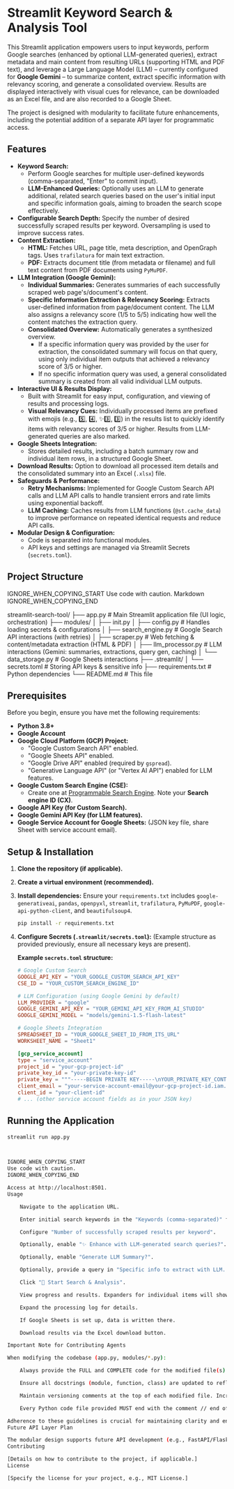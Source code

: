       
# Streamlit Keyword Search & Analysis Tool 

This Streamlit application empowers users to input keywords, perform Google searches (enhanced by optional LLM-generated queries), extract metadata and main content from resulting URLs (supporting HTML and PDF text), and leverage a Large Language Model (LLM) – currently configured for **Google Gemini** – to summarize content, extract specific information with relevancy scoring, and generate a consolidated overview. Results are displayed interactively with visual cues for relevance, can be downloaded as an Excel file, and are also recorded to a Google Sheet.

The project is designed with modularity to facilitate future enhancements, including the potential addition of a separate API layer for programmatic access.

## Features

*   **Keyword Search:**
    *   Perform Google searches for multiple user-defined keywords (comma-separated, "Enter" to commit input).
    *   **LLM-Enhanced Queries:** Optionally uses an LLM to generate additional, related search queries based on the user's initial input and specific information goals, aiming to broaden the search scope effectively.
*   **Configurable Search Depth:** Specify the number of desired successfully scraped results per keyword. Oversampling is used to improve success rates.
*   **Content Extraction:**
    *   **HTML:** Fetches URL, page title, meta description, and OpenGraph tags. Uses `trafilatura` for main text extraction.
    *   **PDF:** Extracts document title (from metadata or filename) and full text content from PDF documents using `PyMuPDF`.
*   **LLM Integration (Google Gemini):**
    *   **Individual Summaries:** Generates summaries of each successfully scraped web page's/document's content.
    *   **Specific Information Extraction & Relevancy Scoring:** Extracts user-defined information from page/document content. The LLM also assigns a relevancy score (1/5 to 5/5) indicating how well the content matches the extraction query.
    *   **Consolidated Overview:** Automatically generates a synthesized overview. 
        *   If a specific information query was provided by the user for extraction, the consolidated summary will focus on that query, using only individual item outputs that achieved a relevancy score of 3/5 or higher.
        *   If no specific information query was used, a general consolidated summary is created from all valid individual LLM outputs.
*   **Interactive UI & Results Display:**
    *   Built with Streamlit for easy input, configuration, and viewing of results and processing logs.
    *   **Visual Relevancy Cues:** Individually processed items are prefixed with emojis (e.g., 5️⃣, 4️⃣, ✨3️⃣, 3️⃣) in the results list to quickly identify items with relevancy scores of 3/5 or higher. Results from LLM-generated queries are also marked.
*   **Google Sheets Integration:**
    *   Stores detailed results, including a batch summary row and individual item rows, in a structured Google Sheet.
*   **Download Results:** Option to download all processed item details and the consolidated summary into an Excel (`.xlsx`) file.
*   **Safeguards & Performance:**
    *   **Retry Mechanisms:** Implemented for Google Custom Search API calls and LLM API calls to handle transient errors and rate limits using exponential backoff.
    *   **LLM Caching:** Caches results from LLM functions (`@st.cache_data`) to improve performance on repeated identical requests and reduce API calls.
*   **Modular Design & Configuration:**
    *   Code is separated into functional modules.
    *   API keys and settings are managed via Streamlit Secrets (`secrets.toml`).

## Project Structure

    

IGNORE_WHEN_COPYING_START
Use code with caution. Markdown
IGNORE_WHEN_COPYING_END

streamlit-search-tool/
├── app.py # Main Streamlit application file (UI logic, orchestration)
├── modules/
│ ├── init.py
│ ├── config.py # Handles loading secrets & configurations
│ ├── search_engine.py # Google Search API interactions (with retries)
│ ├── scraper.py # Web fetching & content/metadata extraction (HTML & PDF)
│ ├── llm_processor.py # LLM interactions (Gemini: summaries, extractions, query gen, caching)
│ └── data_storage.py # Google Sheets interactions
├── .streamlit/
│ └── secrets.toml # Storing API keys & sensitive info
├── requirements.txt # Python dependencies
└── README.md # This file

      
## Prerequisites

Before you begin, ensure you have met the following requirements:

*   **Python 3.8+**
*   **Google Account**
*   **Google Cloud Platform (GCP) Project:**
    *   "Google Custom Search API" enabled.
    *   "Google Sheets API" enabled.
    *   "Google Drive API" enabled (required by `gspread`).
    *   "Generative Language API" (or "Vertex AI API") enabled for LLM features.
*   **Google Custom Search Engine (CSE):**
    *   Create one at [Programmable Search Engine](https://programmablesearchengine.google.com/). Note your **Search engine ID (CX)**.
*   **Google API Key (for Custom Search).**
*   **Google Gemini API Key (for LLM features).**
*   **Google Service Account for Google Sheets:** (JSON key file, share Sheet with service account email).

## Setup & Installation

1.  **Clone the repository (if applicable).**
2.  **Create a virtual environment (recommended).**
3.  **Install dependencies:**
    Ensure your `requirements.txt` includes `google-generativeai`, `pandas`, `openpyxl`, `streamlit`, `trafilatura`, `PyMuPDF`, `google-api-python-client`, and `beautifulsoup4`.
    ```bash
    pip install -r requirements.txt
    ```
4.  **Configure Secrets (`.streamlit/secrets.toml`):**
    (Example structure as provided previously, ensure all necessary keys are present).

    **Example `secrets.toml` structure:**
    ```toml
    # Google Custom Search
    GOOGLE_API_KEY = "YOUR_GOOGLE_CUSTOM_SEARCH_API_KEY"
    CSE_ID = "YOUR_CUSTOM_SEARCH_ENGINE_ID"

    # LLM Configuration (using Google Gemini by default)
    LLM_PROVIDER = "google" 
    GOOGLE_GEMINI_API_KEY = "YOUR_GEMINI_API_KEY_FROM_AI_STUDIO"
    GOOGLE_GEMINI_MODEL = "models/gemini-1.5-flash-latest" 

    # Google Sheets Integration
    SPREADSHEET_ID = "YOUR_GOOGLE_SHEET_ID_FROM_ITS_URL" 
    WORKSHEET_NAME = "Sheet1" 

    [gcp_service_account]
    type = "service_account"
    project_id = "your-gcp-project-id"
    private_key_id = "your-private-key-id"
    private_key = """-----BEGIN PRIVATE KEY-----\nYOUR_PRIVATE_KEY_CONTENT\n-----END PRIVATE KEY-----\n"""
    client_email = "your-service-account-email@your-gcp-project-id.iam.gserviceaccount.com"
    client_id = "your-client-id"
    # ... (other service account fields as in your JSON key)
    ```

## Running the Application

```bash
streamlit run app.py

    

IGNORE_WHEN_COPYING_START
Use code with caution.
IGNORE_WHEN_COPYING_END

Access at http://localhost:8501.
Usage

    Navigate to the application URL.

    Enter initial search keywords in the "Keywords (comma-separated)" field. Press Enter.

    Configure "Number of successfully scraped results per keyword".

    Optionally, enable "✨ Enhance with LLM-generated search queries?".

    Optionally, enable "Generate LLM Summary?".

    Optionally, provide a query in "Specific info to extract with LLM...". This influences extraction, relevancy scoring, LLM query generation context, and the focus of the consolidated summary.

    Click "🚀 Start Search & Analysis".

    View progress and results. Expanders for individual items will show emoji prefixes (5️⃣, 4️⃣, ✨3️⃣, 3️⃣) for relevancy scores >= 3 and markers for results from LLM-generated queries or PDFs (📄).

    Expand the processing log for details.

    If Google Sheets is set up, data is written there.

    Download results via the Excel download button.

Important Note for Contributing Agents

When modifying the codebase (app.py, modules/*.py):

    Always provide the FULL and COMPLETE code for the modified file(s). Do not provide only snippets or omit sections like docstrings or existing function implementations unless explicitly asked to do so for brevity in a specific, isolated discussion. The primary user will be copy-pasting the entire file content.

    Ensure all docstrings (module, function, class) are updated to reflect any changes in parameters, behavior, or new functionalities.

    Maintain versioning comments at the top of each modified file. Increment the version appropriately (e.g., v1.9.2 to v1.9.3) and briefly note the key change in the version comment.

    Every Python code file provided MUST end with the comment // end of [filename] as the absolute last line. For example, app.py should end with // end of app.py.

Adherence to these guidelines is crucial for maintaining clarity and ensuring the primary user can integrate changes smoothly.
Future API Layer Plan

The modular design supports future API development (e.g., FastAPI/Flask) for programmatic access and integration with other tools.
Contributing

[Details on how to contribute to the project, if applicable.]
License

[Specify the license for your project, e.g., MIT License.]
